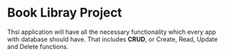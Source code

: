 # Book Libray Project 

Thsi application will have all the necessary functionality which every app with database should have. That includes **CRUD**, or Create, Read, Update and Delete functions.
